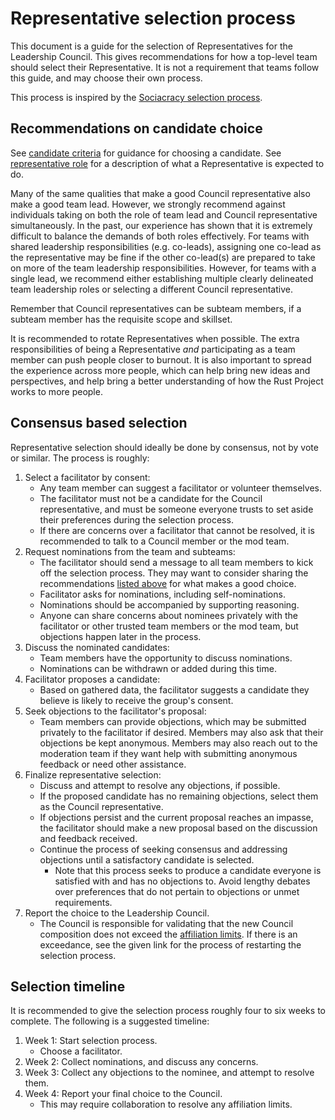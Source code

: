 # Representative selection process

This document is a guide for the selection of Representatives for the Leadership Council. This gives recommendations for how a top-level team should select their Representative. It is not a requirement that teams follow this guide, and may choose their own process.

This process is inspired by the [Sociacracy selection process](https://www.sociocracyforall.org/selection-process/).

## Recommendations on candidate choice

See [candidate criteria] for guidance for choosing a candidate. See [representative role] for a description of what a Representative is expected to do.

Many of the same qualities that make a good Council representative also make a good team lead. However, we strongly recommend against individuals taking on both the role of team lead and Council representative simultaneously. In the past, our experience has shown that it is extremely difficult to balance the demands of both roles effectively. For teams with shared leadership responsibilities (e.g. co-leads), assigning one co-lead as the representative may be fine if the other co-lead(s) are prepared to take on more of the team leadership responsibilities. However, for teams with a single lead, we recommend either establishing multiple clearly delineated team leadership roles or selecting a different Council representative.

Remember that Council representatives can be subteam members, if a subteam member has the requisite scope and skillset.

It is recommended to rotate Representatives when possible. The extra responsibilities of being a Representative *and* participating as a team member can push people closer to burnout. It is also important to spread the experience across more people, which can help bring new ideas and perspectives, and help bring a better understanding of how the Rust Project works to more people.

[candidate criteria]: https://forge.rust-lang.org/governance/council.html#candidate-criteria
[representative role]: https://github.com/rust-lang/leadership-council/blob/676d7f18723fead5994019dd15bea5fb5c4062e0/roles/council-representative.md

## Consensus based selection

Representative selection should ideally be done by consensus, not by vote or similar. The process is roughly:

1. Select a facilitator by consent:
    - Any team member can suggest a facilitator or volunteer themselves.
    - The facilitator must not be a candidate for the Council representative, and must be someone everyone trusts to set aside their preferences during the selection process.
    - If there are concerns over a facilitator that cannot be resolved, it is recommended to talk to a Council member or the mod team.
2. Request nominations from the team and subteams:
    - The facilitator should send a message to all team members to kick off the selection process. They may want to consider sharing the recommendations [listed above](#recommendations-on-candidate-choice) for what makes a good choice.
    - Facilitator asks for nominations, including self-nominations.
    - Nominations should be accompanied by supporting reasoning.
    - Anyone can share concerns about nominees privately with the facilitator or other trusted team members or the mod team, but objections happen later in the process.
3. Discuss the nominated candidates:
    - Team members have the opportunity to discuss nominations.
    - Nominations can be withdrawn or added during this time.
4. Facilitator proposes a candidate:
    - Based on gathered data, the facilitator suggests a candidate they believe is likely to receive the group's consent.
5. Seek objections to the facilitator's proposal:
    - Team members can provide objections, which may be submitted privately to the facilitator if desired. Members may also ask that their objections be kept anonymous. Members may also reach out to the moderation team if they want help with submitting anonymous feedback or need other assistance.
6. Finalize representative selection:
    - Discuss and attempt to resolve any objections, if possible.
    - If the proposed candidate has no remaining objections, select them as the Council representative.
    - If objections persist and the current proposal reaches an impasse, the facilitator should make a new proposal based on the discussion and feedback received.
    - Continue the process of seeking consensus and addressing objections until a satisfactory candidate is selected.
        - Note that this process seeks to produce a candidate everyone is satisfied with and has no objections to. Avoid lengthy debates over preferences that do not pertain to objections or unmet requirements.
7. Report the choice to the Leadership Council.
    - The Council is responsible for validating that the new Council composition does not exceed the [affiliation limits]. If there is an exceedance, see the given link for the process of restarting the selection process.

[affiliation limits]: https://forge.rust-lang.org/governance/council.html#limits-on-representatives-from-a-single-companyentity

## Selection timeline

It is recommended to give the selection process roughly four to six weeks to complete. The following is a suggested timeline:

1. Week 1: Start selection process.
    - Choose a facilitator.
2. Week 2: Collect nominations, and discuss any concerns.
3. Week 3: Collect any objections to the nominee, and attempt to resolve them.
4. Week 4: Report your final choice to the Council.
    - This may require collaboration to resolve any affiliation limits.
